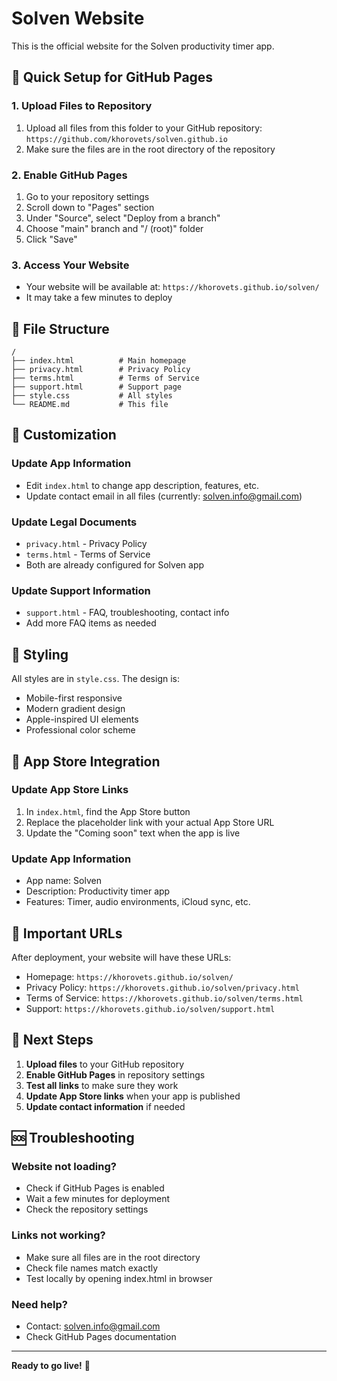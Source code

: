 # Solven Website

This is the official website for the Solven productivity timer app.

## 🚀 Quick Setup for GitHub Pages

### 1. Upload Files to Repository
1. Upload all files from this folder to your GitHub repository: `https://github.com/khorovets/solven.github.io`
2. Make sure the files are in the root directory of the repository

### 2. Enable GitHub Pages
1. Go to your repository settings
2. Scroll down to "Pages" section
3. Under "Source", select "Deploy from a branch"
4. Choose "main" branch and "/ (root)" folder
5. Click "Save"

### 3. Access Your Website
- Your website will be available at: `https://khorovets.github.io/solven/`
- It may take a few minutes to deploy

## 📁 File Structure

```
/
├── index.html          # Main homepage
├── privacy.html        # Privacy Policy
├── terms.html          # Terms of Service
├── support.html        # Support page
├── style.css           # All styles
└── README.md           # This file
```

## 🔧 Customization

### Update App Information
- Edit `index.html` to change app description, features, etc.
- Update contact email in all files (currently: solven.info@gmail.com)

### Update Legal Documents
- `privacy.html` - Privacy Policy
- `terms.html` - Terms of Service
- Both are already configured for Solven app

### Update Support Information
- `support.html` - FAQ, troubleshooting, contact info
- Add more FAQ items as needed

## 🎨 Styling

All styles are in `style.css`. The design is:
- Mobile-first responsive
- Modern gradient design
- Apple-inspired UI elements
- Professional color scheme

## 📱 App Store Integration

### Update App Store Links
1. In `index.html`, find the App Store button
2. Replace the placeholder link with your actual App Store URL
3. Update the "Coming soon" text when the app is live

### Update App Information
- App name: Solven
- Description: Productivity timer app
- Features: Timer, audio environments, iCloud sync, etc.

## 🔗 Important URLs

After deployment, your website will have these URLs:
- Homepage: `https://khorovets.github.io/solven/`
- Privacy Policy: `https://khorovets.github.io/solven/privacy.html`
- Terms of Service: `https://khorovets.github.io/solven/terms.html`
- Support: `https://khorovets.github.io/solven/support.html`

## 📝 Next Steps

1. **Upload files** to your GitHub repository
2. **Enable GitHub Pages** in repository settings
3. **Test all links** to make sure they work
4. **Update App Store links** when your app is published
5. **Update contact information** if needed

## 🆘 Troubleshooting

### Website not loading?
- Check if GitHub Pages is enabled
- Wait a few minutes for deployment
- Check the repository settings

### Links not working?
- Make sure all files are in the root directory
- Check file names match exactly
- Test locally by opening index.html in browser

### Need help?
- Contact: solven.info@gmail.com
- Check GitHub Pages documentation

---

**Ready to go live!** 🚀

